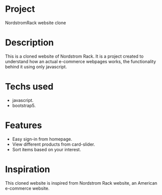 # Project
NordstromRack website clone

# Description 
This is a cloned website of Nordstrom Rack. It is a project created to understand how an actual e-commerce webpages works, the functionality behind it using only javascript.

# Techs used
* javascript.
* bootstrap5.

# Features 
* Easy sign-in from homepage.
* View different products from card-slider.
* Sort items based on your interest.

# Inspiration
This cloned website is inspired from Nordstrom Rack website, an American e-commerce website. 
